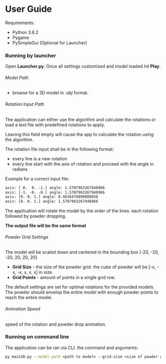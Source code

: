 # User Guide

Requirements:

* Python 3.8.2
* Pygame
* PySimpleGui (Optional for Launcher)

### Running by launcher

Open **Launcher.py**. Once all settings customized and model loaded hit **Play**.

###### Model Path

* browse for a 3D model in *.obj* format.

###### Rotation Input Path

The application can either use the algorithm and calculate the rotations or load a text file with predefined rotations to apply.

Leaving this field empty will cause the app to calculate the rotation using the algorithm.

The rotation file input shall be in the following format:

* every line is a new rotation
* every line start with the axis of rotation and proceed with the angle in radians

Example for a correct input file:

```txt
axis: [ 0.  0. -1.] angle: 1.5707963267948966
axis: [-1. -0. -0.] angle: 1.5707963267948966
axis: [0. 0. 1.] angle: 0.4636476090008058
axis: [0. 0. 1.] angle: 1.5707963267948966
```

The application will rotate the model by the order of the lines. each rotation followed by powder dropping.

**The output file will be the same format**

###### Powder Grid Settings

The model will be scaled down and centered in the bounding box [-20, -20, -20, 20, 20, 20]

* **Grid Size** - the size of the powder grid. the cube of powder will be [-x, -x, -x, x, x, x] in size.
* **Grid Points** - amount of points in a single grid row.

The default settings are set for optimal rotations for the provided models. The powder should envelop the entire model with enough powder points to reach the entire model.

###### Animation Speed

speed of the rotation and powder drop animation.

### Running on command line

The application can be ran via CLI. the command and arguments:

```cmd
py main3D.py --model-path <path to model> --grid-size <size of powder grid> --grid-points <grid points in row> --animation-speed <speed of animation [1-100]> [OPTIONAL] --rotation input <path to rotations file>
```

